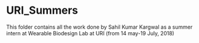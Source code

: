 # URI_Summers
This folder contains all the work done by Sahil Kumar Kargwal as a summer intern at Wearable Biodesign Lab at URI (from 14 may-19 July, 2018)
